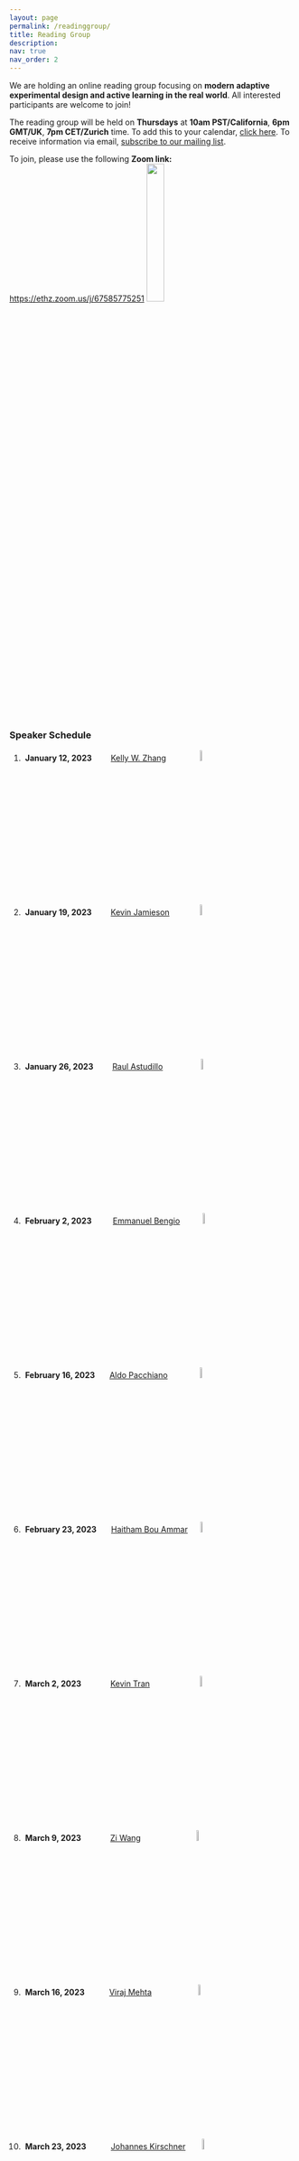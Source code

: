 ```yaml
---
layout: page
permalink: /readinggroup/
title: Reading Group
description:
nav: true
nav_order: 2
---
```


<p style="margin-bottom: 3mm">We are holding an online reading group focusing on <strong>modern adaptive experimental design and active learning in the real world</strong>. All interested participants are welcome to join!</p>
<p style="margin-bottom: 3mm">The reading group will be held on <strong>Thursdays</strong> at <strong>10am PST/California</strong>, <strong>6pm GMT/UK</strong>, <strong>7pm CET/Zurich</strong> time. To add this to your calendar, <a href="https://calendar.google.com/calendar/u/0?cid=Mzg1OTc3M2I0MmJjNDIyNGQxZjE2MDA0ZWQ3OGUzNzlhOGViNzdlM2JiMmQ1NmFlYmZkZTU5M2RkOTVhYTEwN0Bncm91cC5jYWxlbmRhci5nb29nbGUuY29t">click here</a>. To receive information via email, <a href="https://forms.gle/Ex1ut4YfL8E3qt7W6">subscribe to our mailing list</a>.</p>
<p style="margin-bottom: 7mm">To join, please use the following <strong>Zoom link:</strong> <a href="https://ethz.zoom.us/j/67585775251">https://ethz.zoom.us/j/67585775251</a> <img src="../assets/img/zoompass.png" alt="" width="25%"></p>

### Speaker Schedule

1. &nbsp;**January 12, 2023** &emsp;&nbsp;&nbsp;&nbsp; [Kelly W. Zhang](https://kellywzhang.github.io/)
    &emsp;&emsp;&emsp;&emsp;<img src="../assets/img/speaker-circles/kelly.png" alt="" width="7%">
2. &nbsp;**January 19, 2023** &emsp;&nbsp;&nbsp;&nbsp; [Kevin Jamieson](https://homes.cs.washington.edu/~jamieson/)
    &emsp;&emsp;&emsp;&nbsp;&nbsp;<img src="../assets/img/speaker-circles/kevin_j.png" alt="" width="7%">
3. &nbsp;**January 26, 2023** &emsp;&nbsp;&nbsp;&nbsp; [Raul Astudillo](https://raulastudillo.netlify.app/)
    &emsp;&emsp;&emsp;&emsp;&nbsp;&nbsp;<img src="../assets/img/speaker-circles/raul.png" alt="" width="7%">
4. &nbsp;**February 2, 2023** &emsp;&nbsp;&nbsp;&nbsp;&nbsp; [Emmanuel Bengio](https://folinoid.com/)
    &emsp;&emsp;&nbsp;&nbsp;<img src="../assets/img/speaker-circles/emmanuel.png" alt="" width="7%">
5. &nbsp;**February 16, 2023** &emsp;&nbsp; [Aldo Pacchiano](https://www.aldopacchiano.ai/)
    &emsp;&emsp;&emsp;&ensp;&nbsp;<img src="../assets/img/speaker-circles/aldo.png" alt="" width="7%">
6. &nbsp;**February 23, 2023** &emsp;&nbsp; [Haitham Bou Ammar](http://bouammar.com/)
    &emsp;&nbsp;<img src="../assets/img/speaker-circles/haitham.png" alt="" width="7%">
7. &nbsp;**March 2, 2023** &emsp;&emsp;&nbsp;&nbsp;&nbsp;&nbsp; [Kevin Tran](https://ktran9891.github.io/)
    &emsp;&emsp;&emsp;&emsp;&emsp;&ensp;&nbsp;&nbsp;<img src="../assets/img/speaker-circles/kevin_t.png" alt="" width="7%">
8. &nbsp;**March 9, 2023** &emsp;&emsp;&nbsp;&nbsp;&nbsp;&nbsp; [Zi Wang](https://ziw.mit.edu/)
    &emsp;&emsp;&emsp;&emsp;&emsp;&emsp;&ensp;&nbsp;<img src="../assets/img/speaker-circles/zi.png" alt="" width="7%">
9. &nbsp;**March 16, 2023** &emsp;&emsp;&nbsp;&nbsp; [Viraj Mehta](https://virajm.com/)
    &emsp;&emsp;&emsp;&emsp;&emsp;&nbsp;&nbsp;<img src="../assets/img/speaker-circles/viraj.png" alt="" width="7%">
10. &nbsp;**March 23, 2023** &emsp;&emsp;&nbsp;&nbsp; [Johannes Kirschner](https://johannes-kirschner.de/)
    &emsp;&ensp;&nbsp;<img src="../assets/img/speaker-circles/johannes.png" alt="" width="7%">

<div style="margin-bottom: 7mm;"></div>
### Next Talk
<div style="margin-bottom: 5mm;"></div>

<img src="../assets/img/speaker-circles/viraj.png" alt="" width="15%"> &emsp;
[Viraj Mehta](https://virajm.com/), &nbsp; **March 16, 2023**

**Title:** Automated Experimental Design of Tokamak Rampdowns using Bayesian Optimization

**Abstract:** Tokamaks typically operate in discrete shots lasting a short period of time. In these shots, the plasma current must be ramped up to a flat top current at which physics experiments and ultimately fusion reactions will occur. Before the available change in flux of the current drive mechanism is exhausted or if there is an emergency necessitating an early shutdown, the current must be safely ramped down to a low level before the plasma disrupts and deposits its energy on the vessel wall. On the next generation of tokamaks it is essential that this is done safely as the device could be damaged by the stored electrical or magnetohydrodynamic energy present in the plasma. Typically the ramp-down phase of a shot consists of a decrease in current and injected power and optionally a change in shape, but there is considerable flexibility in the rate, sequencing, and duration of these changes. In this work, we give a procedure for automatically choosing experimental rampdown designs to rapidly converge to a good design of the rampdown phase using probabilistic machine learning methods and acquisition function techniques taken from Bayesian Optimization. In our experiments at DIII-D over the course of 2022, we found that there is a clear and statistically significant reduction in current and energy at the end of the rampdown in comparison to baseline operations when using rampdown designs generated by the model at the end of shots. We also find that the best action predicted by the model significantly improved as the model was able to explore over the course of the experimental campaign.

<!--**Relevant Papers:**-->
<!--- [Paper Title One](https://urlone)-->
<!--- [Paper Title Two](https://urltwo)-->

**Bio:** Viraj Mehta is a fourth-year PhD student at the Robotics Institute at Carnegie Mellon University. He is broadly interested in reinforcement learning, generative models, and dynamical systems. In particular he works on solving control problems in science with machine learning in regimes where the data-generating process is expensive. Much of his work is motivated by the problem of plasma control for nuclear fusion, for which he conducts applied research in collaboration with the Princeton Plasma Physics Lab. His work has appeared in Neurips, ICML, ICLR, CDC, and other venues.

<div style="margin-bottom: 7mm;"></div>
### Past Talks
<div style="margin-bottom: 5mm;"></div>

<img src="../assets/img/speaker-circles/zi.png" alt="" width="15%"> &emsp;
[Zi Wang](https://ziw.mit.edu/), &nbsp; **March 9, 2023**

**Title:** Experimental Design and Domain Expertise: The Essential Ingredients for Robot Learning

**Abstract:** Artificial intelligence researchers have long sought to embed learning abilities in robotic systems. We identify three stages of developing intelligent agents: (1) prior engineering, where knowledge is built in by experts; (2) skill learning by experimenting; and (3) adaptation to new situations. We demonstrate examples of these stages on complex long-horizon robot manipulation tasks. In particular, we show how data efficient learning can be enabled by combining domain expertise and experimental design. Finally, we discuss the Bayesian alignment problem, which is how to align Bayesian priors in intelligent systems with expert beliefs, so that we can better understand and control the behaviors of these systems.

**Relevant Papers:**
- [Learning compositional models of robot skills for task and motion planning](https://arxiv.org/abs/2006.06444)
- [Pre-trained Gaussian processes for Bayesian optimization](https://arxiv.org/abs/2109.08215)

**Bio:** Zi Wang is a research scientist at Google Research, Brain Team. Her research focuses on probabilistic methods for decision making, including problems such as Bayesian optimization, active learning and robot learning. Zi obtained her Ph.D. in computer science from Massachusetts Institute of Technology in 2020, where she was awarded MIT Graduate Women of Excellence, Rising Stars in EECS, and RSS Pioneers.

<img src="../assets/img/speaker-circles/kevin_t.png" alt="" width="15%"> &emsp;
[Kevin Tran](https://ktran9891.github.io/), &nbsp; **March 2, 2023**

**Title:** Active materials discovery for sustainable energy storage

**Abstract:** We may be able to slow the effects of climate change by transitioning from fossil fuels to solar energy, but solar energy’s inconsistent availability makes implementation difficult. This could be addressed by storing the energy in solar fuels, which are fuels created from solar energy, CO₂, and H₂O. Unfortunately, solar fuels are hindered by insufficiently mature material technologies. In this talk, we discuss two past studies where we used active learning to discover catalysts for solar fuel production. We then review several other examples of active learning in the materials informatics community. We end by discussing open issues with active learning in the materials informatics community.

**Relevant Papers:**
- [Computational catalyst discovery: Active classification through myopic multiscale sampling](https://aip.scitation.org/doi/full/10.1063/5.0044989)
- [Toward autonomous materials research: Recent progress and future challenges](https://aip.scitation.org/doi/10.1063/5.0076324)

**Bio:** Kevin Tran is a senior research scientist at Toyota Research Institute (TRI). He works on accelerated materials design and discovery in TRI's Energy & Materials division. His work focuses on developing methods to improve the rate at which we can advance technologies for sustainable energy storage, which often manifests in the form of modeling and automated decision making. Kevin also has experience in software development, process engineering, and biomedical engineering. He received his PhD in chemical engineering at Carnegie Mellon University with Zachary Ulissi, and his bachelor's in chemical engineering at the University of Delaware with Babatunde Ogunnaike.

<img src="../assets/img/speaker-circles/haitham.png" alt="" width="15%"> &emsp;
[Haitham Bou Ammar](http://bouammar.com/), &nbsp; **February 23, 2023**

**Title:** Combinatorial Bayesian Optimisation with Applications to Antibody discovery and Logic Synthesis EDA

**Abstract:** Many critical emerging real-world problems are instances of combinatorial optimisation with an expensive-to-evaluate (non-linear) black-box objective. Examples are widespread, including machine learning, robotics, medicine and chip design scenarios. In those cases, standard combinatorial solvers, e.g., simulated annealing and genetic algorithms, face difficulties due to the high-sample complexity associated with their heuristics. In this talk, we will elaborate on new combinatorial solvers that extend Bayesian optimisation to discrete spaces and can handle expensive-to-evaluate (non-linear) black-box objectives. We detail Gaussian process kernels that operate in combinatorial spaces and illustrate effective acquisition optimisation techniques over discrete domains. We then apply such solutions to two real-world use cases from antibody design and logic synthesis EDA. Our results demonstrate effective solutions leading us to rank 1 in the EPFL logic synthesis benchmark in 2022.

**Relevant Papers:**
- [Toward real-world automated antibody design with combinatorial Bayesian optimization](https://www.cell.com/cell-reports-methods/pdf/S2667-2375(22)00276-4.pdf)
- [BOiLS: Bayesian Optimisation for Logic Synthesis](https://arxiv.org/abs/2111.06178)

**Bio:** Haitham Bou-Ammar leads the reinforcement learning team at Huawei technologies Research and Development UK and is an Honorary Lecturer at UCL. His primary research interests lie in the field of statistical machine learning and artificial intelligence, focusing on Bayesian optimisation, probabilistic modeling, and reinforcement learning. He is also interested in learning using massive amounts of data over extended time horizons – a property common to "Big-Data" problems. His research also spans different areas of control theory, nonlinear dynamical systems, social networks, and distributed optimisation.

<img src="../assets/img/speaker-circles/aldo.png" alt="" width="15%"> &emsp;
[Aldo Pacchiano](https://www.aldopacchiano.ai/), &nbsp; **February 16, 2023**

**Title:** RLHF: Reinforcement Learning with Once-per-Episode Feedback

**Abstract:** Despite Reinforcement learning's remarkable success in several application and simulation domains, research in the field has barely ventured beyond the typical modeling assumptions underlying the MDP formalism. In this work we aim to reimagine the way in which rewards are produced by moving away from the typical setting of per-step Markovian rewards to a model that instead produces a binary score acting at the trajectory level. While this is an extreme test case for theory, it is also arguably more representative of real-world applications than the traditional requirement in RL practice that the learner receive feedback at every time step. Indeed, in many real-world applications of reinforcement learning, such as self-driving cars, and robotics, it is easier for a human labeler to evaluate whether a learner's complete trajectory was either "good" or "bad," but harder to provide a reward signal at each step. To show that learning is possible in this more challenging setting, we study the case where trajectory labels are generated by an unknown parametric model and provide a statistically and computationally efficient algorithm that achieves sub-linear regret. We will also comment on how to extend these results to the dueling setting where a human labeler decides which one of two trajectories is better.

**Relevant Papers:**
- [On the Theory of Reinforcement Learning with Once-per-Episode Feedback](https://arxiv.org/abs/2105.14363)
- [Dueling RL: Reinforcement Learning with Trajectory Preferences](https://arxiv.org/abs/2111.04850)

**Bio:** Aldo is a Postdoctoral Researcher at Microsoft Research NYC. He obtained his PhD at UC Berkeley where he was advised by Peter Bartlett and Michael Jordan. His research lies in the areas of Reinforcement Learning, Online Learning, Bandits and Algorithmic Fairness. He is particularly interested in furthering our statistical understanding of learning phenomena in adaptive environments and use these theoretical insights and techniques to design efficient and safe algorithms for scientific, engineering, and large-scale societal applications.

<img src="../assets/img/speaker-circles/emmanuel.png" alt="" width="15%"> &emsp;
[Emmanuel Bengio](https://folinoid.com/), &nbsp; **February 2, 2023**

**Title:** Introduction to GFlowNet

**Abstract:** GFlowNet, short for Generative Flow Network, is a new generative modeling framework which we think is particularly suited for discrete, combinatorial objects. The idea behind GFN is to estimate (graph-theoretic) flows in a directed acyclic network. The network represents all possible ways of constructing an object, and so knowing the flow gives us a policy which we can follow to sequentially construct objects in an energy-based fashion (i.e., objects are drawn proportionally to some quantity, like a reward or unnormalized density). In this talk I’ll present the framework, the intuition behind it, some nice properties it has, some cool things we can do with it and some really cool avenues for future work such as drug discovery.

**Relevant Papers:**
- [Flow Network based Generative Models for Non-Iterative Diverse Candidate Generation](https://arxiv.org/abs/2106.04399)
- [Multi-Objective GFlowNets](https://arxiv.org/abs/2210.12765)
- [Colab Notebook](http://colab.research.google.com/drive/1fUMwgu2OhYpQagpzU5mhe9_Esib3Q2VR)

**Bio:** Emmanuel Bengio is an ML Scientist at Recursion, working on the intersection of GFlowNets and de-novo drug design. He did his PhD under Joelle Pineau and Doina Precup at McGill/Mila, focusing on understanding generalization in deep RL.

<img src="../assets/img/speaker-circles/raul.png" alt="" width="15%"> &emsp;
[Raul Astudillo](https://raulastudillo.netlify.app/), &nbsp; **January 26, 2023**

**Title:** Composite Bayesian Optimization for Efficient and Scalable Adaptive Experimentation


[![IMAGE ALT TEXT](http://img.youtube.com/vi/suyiOz4uPPo/0.jpg)](http://www.youtube.com/watch?v=suyiOz4uPPo "Raul Astudillo")
<!--<a href="http://www.youtube.com/watch?v=suyiOz4uPPo"><img src="http://img.youtube.com/vi/suyiOz4uPPo/0.jpg" alt="Raul Astudillo" width="60%"></a>-->

**Abstract:** Experimentation is ubiquitous in science and a key driver of human progress. Many experimentation tasks can be cast as optimization problems with expensive or time-consuming to evaluate objective functions. Bayesian optimization has emerged as a powerful tool for tackling such problems. However, many experimentation tasks arising in high-stakes applications such as materials design and drug discovery are out of the reach of standard approaches. In this talk, I will describe recent advances that aim to address this challenge. In particular, I will focus on how the composite structure of many experimentation tasks can be exploited to improve the efficiency and scalability of Bayesian optimization methods. Finally, I will provide directions for future research toward a general framework for efficient end-to-end adaptive experimental design in complex settings.

**Relevant Papers:**
- [Bayesian Optimization of Function Networks](https://arxiv.org/abs/2112.15311)
- [Thinking inside the box: A tutorial on grey-box Bayesian optimization](https://arxiv.org/abs/2201.00272)
- [Preference Exploration for Efficient Bayesian Optimization with Multiple Outcomes](https://arxiv.org/abs/2203.11382)

**Bio:** Raul is a Postdoctoral Scholar in the Department of Computing and Mathematical Sciences at Caltech, hosted by Professor Yisong Yue. He obtained his Ph.D. in Operations Research and Information Engineering from Cornell University, working under the supervision of Professor Peter Frazier. Before that, he completed the undergraduate program in Mathematics offered jointly by the University of Guanajuato and the Center for Research in Mathematics in Mexico. In 2021, he was a Visiting Researcher at Meta within the Adaptive Experimentation team led by Eytan Bakshy. Raul's research interests lie at the intersection between operations research and machine learning, with an emphasis on Bayesian methods for efficient sequential data collection. His work combines principled decision-theoretic foundations with sophisticated machine learning tools to develop frameworks for adaptive experimentation in robotics, materials design, cellular agriculture, and other scientific applications.

<div style="margin-bottom: 10mm;"></div>

<img src="../assets/img/speaker-circles/kevin_j.png" alt="" width="15%"> &emsp;
[Kevin Jamieson](https://homes.cs.washington.edu/~jamieson/), &nbsp; **January 19, 2023**

**Title:** Lessons learned in deploying bandit algorithms

[![IMAGE ALT TEXT](http://img.youtube.com/vi/RM4oIVd85Nk/0.jpg)](http://www.youtube.com/watch?v=RM4oIVd85Nk "Kevin Jamieson")

**Abstract:** Bandit algorithms, and adaptive experimentation more generally, promise the same statistically significant guarantees as, say, non-adaptive A/B testing, but require far fewer trials which results in a savings in time and money. However, such promises hold only under assumptions that rarely hold in practice, and for algorithms that may require unrealistic data interaction patterns. This talk explores this tension through two case studies in deploying state of the art algorithms to a large online experimentation platform and a robotics application in an industrial setting. Problems will be discussed, sensible solutions will be proposed, and opinions will be offered.

**Relevant Papers:**
- [Instance-optimal PAC Algorithms for Contextual Bandits](https://arxiv.org/abs/2207.02357)
- [A Bandit Approach to Multiple Testing with False Discovery Control](https://arxiv.org/abs/1809.02235)

**Bio:** Kevin Jamieson is an Assistant Professor in the <a href="http://cs.washington.edu/">Paul G. Allen School of Computer Science & Engineering</a> at the University of Washington and is the Guestrin Endowed Professor in Artificial Intelligence and Machine Learning. He received his B.S. from the University of Washington, his M.S. from Columbia University, and his Ph.D. In 2015 from the University of Wisconsin - Madison under the advisement of <a href="http://nowak.ece.wisc.edu/">Robert Nowak</a>, all in electrical engineering. He returned to the University of Washington as faculty in 2017 after a postdoc in the <a href="https://amplab.cs.berkeley.edu/">AMP lab</a> at the University of California, Berkeley working with <a href="https://people.eecs.berkeley.edu/~brecht/">Benjamin Recht</a>. Jamieson's work has been recognized by an NSF CAREER award and Amazon Faculty Research award. Jamieson’s research explores how to leverage already-collected data to inform what future measurements to make next, in a closed loop.

<div style="margin-bottom: 10mm;"></div>

<img src="../assets/img/speaker-circles/kelly.png" alt="" width="15%"> &emsp;
[Kelly W. Zhang](https://kellywzhang.github.io/), &nbsp; **January 12, 2023**

**Title:** Inference after Adaptive Sampling for Longitudinal Data

[![IMAGE ALT TEXT](http://img.youtube.com/vi/o3Hw6BCySXY/0.jpg)](http://www.youtube.com/watch?v=o3Hw6BCySXY "Kelly W. Zhang")

**Abstract:** Online algorithms that learn to optimize treatments over time are increasingly used in a variety of digital intervention problems. These algorithms repeatedly update parameter estimates as data accrues; these parameter estimates are used to inform treatment decisions. These algorithms are called “adaptive sampling” algorithms and the resulting data is considered “adaptively collected.” In this work, we focus on data collected by a large class of adaptive sampling algorithms that are designed to optimize treatment decisions online using accruing data from multiple users. Combining or “pooling” data across users allows adaptive sampling algorithms to potentially learn faster. However, by pooling, these algorithms induce dependence between the collected user data trajectories; this makes statistical inference on this data-type especially challenging. We provide methods to perform a variety of statistical analyses on such adaptively collected data, including Z-estimation, off-policy analyses, and inferring excursion effects. This work is motivated by our work in designing experiments in which online reinforcement learning algorithms pool data across users to learn to optimize treatment decisions, yet reliable statistical inference is essential for conducting a variety of statistical analyses after the experiment is over.

**Bio:** Kelly W. Zhang is a final-year Ph.D. candidate in computer science at Harvard University advised by Susan Murphy and Lucas Janson. Her research focuses on addressing challenges faced when applying reinforcement learning algorithms to real-world problems. She has developed methods for statistical inference for data collected by bandit and reinforcement learning algorithms, i.e., adaptively collected data. She also works on developing the reinforcement learning algorithm to be used in Oralytics, a mobile health app aimed to help users develop healthy oral hygiene habits, in collaboration with Oral-B and researchers at UCLA and UMichigan. She is supported by an NSF Graduate Research Fellowship.



<!--1. &nbsp;**January 12, 2023** &emsp;&nbsp;&nbsp;&nbsp; [Kelly W. Zhang](https://kellywzhang.github.io/), Harvard University-->
<!--    &emsp;&emsp;&emsp;&emsp;<img src="../assets/img/speaker-circles/kelly.png" alt="" width="5%">-->
<!--2. &nbsp;**January 19, 2023** &emsp;&nbsp;&nbsp;&nbsp; [Kevin Jamieson](https://homes.cs.washington.edu/~jamieson/), University of Washington-->
<!--    &emsp;&emsp;&emsp;&nbsp;&nbsp;<img src="../assets/img/speaker-circles/kevin_j.png" alt="" width="5%">-->
<!--3. &nbsp;**January 26, 2023** &emsp;&nbsp;&nbsp;&nbsp; [Raul Astudillo](https://raulastudillo.netlify.app/), Caltech-->
<!--    &emsp;&emsp;&emsp;&emsp;&nbsp;&nbsp;<img src="../assets/img/speaker-circles/raul.png" alt="" width="5%">-->
<!--4. &nbsp;**February 2, 2023** &emsp;&nbsp;&nbsp;&nbsp;&nbsp; [Emmanuel Bengio](https://folinoid.com/), Recursion-->
<!--    &emsp;&emsp;&nbsp;&nbsp;<img src="../assets/img/speaker-circles/emmanuel.png" alt="" width="5%">-->
<!--5. &nbsp;**February 9, 2023** &emsp;&nbsp;&nbsp;&nbsp;&nbsp; [Zi Wang](https://ziw.mit.edu/), Google Brain-->
<!--    &emsp;&emsp;&emsp;&emsp;&emsp;&emsp;&ensp;&nbsp;<img src="../assets/img/speaker-circles/zi.png" alt="" width="5%">-->
<!--6. &nbsp;**February 16, 2023** &emsp;&nbsp; [Johannes Kirschner](https://johannes-kirschner.de/), University of Alberta-->
<!--    &emsp;&ensp;&nbsp;<img src="../assets/img/speaker-circles/johannes.png" alt="" width="5%">-->
<!--7. &nbsp;**February 23, 2023** &emsp;&nbsp; [Haitham Bou Ammar](http://bouammar.com/), UCL and Huawei London-->
<!--    &emsp;&nbsp;<img src="../assets/img/speaker-circles/haitham.png" alt="" width="5%">-->
<!--8. &nbsp;**March 2, 2023** &emsp;&emsp;&nbsp;&nbsp;&nbsp;&nbsp; [Kevin Tran](https://ktran9891.github.io/), Toyota Research Institute-->
<!--    &emsp;&emsp;&emsp;&emsp;&emsp;&ensp;&nbsp;&nbsp;<img src="../assets/img/speaker-circles/kevin_t.png" alt="" width="5%">-->

<!--<br/>-->
<!--<img src="../assets/img/speaker-circles/kelly.png" alt="" width="10%"> &nbsp;-->
<!--<img src="../assets/img/speaker-circles/kevin_j.png" alt="" width="10%"> &nbsp;-->
<!--<img src="../assets/img/speaker-circles/raul.png" alt="" width="10%"> &nbsp;-->
<!--<img src="../assets/img/speaker-circles/emmanuel.png" alt="" width="10%"> &nbsp;-->
<!--<img src="../assets/img/speaker-circles/zi.png" alt="" width="10%"> &nbsp;-->
<!--<img src="../assets/img/speaker-circles/johannes.png" alt="" width="10%"> &nbsp;-->
<!--<img src="../assets/img/speaker-circles/haitham.png" alt="" width="10%"> &nbsp;-->
<!--<img src="../assets/img/speaker-circles/kevin_t.png" alt="" width="10%"> &nbsp;-->
